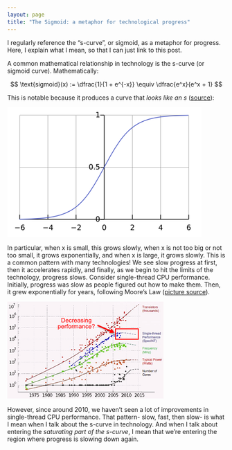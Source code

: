 ```yaml
---
layout: page
title: "The Sigmoid: a metaphor for technological progress"
---
```


I regularly reference the “s-curve”, or sigmoid, as a metaphor for progress. Here, I explain what I mean, so that I can just link to this post.

A common mathematical relationship in technology is the s-curve (or sigmoid curve). Mathematically:

$$
\text{sigmoid}(x) := \dfrac{1}{1 + e^{-x}} \equiv \dfrac{e^x}{e^x + 1}
$$

This is notable because it produces a curve that *looks like an s* ([source](https://en.wikipedia.org/wiki/Sigmoid_function)):

![The sigmoid curve](/static/images/sigmoid.png)

In particular, when x is small, this grows slowly, when x is not too big or not too small, it grows exponentially, and when x is large, it grows slowly. This is a common pattern with many technologies! We see slow progress at first, then it accelerates rapidly, and finally, as we begin to hit the limits of the technology, progress slows. Consider single-thread CPU performance. Initially, progress was slow as people figured out how to make them. Then, it grew exponentially for years, following Moore’s Law ([picture source](https://preshing.com/20120208/a-look-back-at-single-threaded-cpu-performance/)).

![Single-threaded CPU performance](/static/images/single-threaded-cpu-performance.png)

However, since around 2010, we haven’t seen a lot of improvements in single-thread CPU performance. That pattern- slow, fast, then slow- is what I mean when I talk about the s-curve in technology. And when I talk about entering the *saturating part of the s-curve*, I mean that we’re entering the region where progress is slowing down again.
